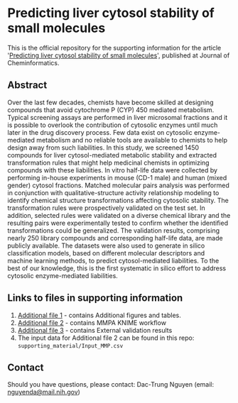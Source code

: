 # Predicting liver cytosol stability of small molecules

This is the official repository for the supporting information for the article '[Predicting liver cytosol stability of small molecules](https://jcheminf.biomedcentral.com/articles/10.1186/s13321-020-00426-7)', published at Journal of Cheminformatics.

## Abstract

Over the last few decades, chemists have become skilled at designing compounds that avoid cytochrome P (CYP) 450 mediated metabolism. Typical screening assays are performed in liver microsomal fractions and it is possible to overlook the contribution of cytosolic enzymes until much later in the drug discovery process. Few data exist on cytosolic enzyme-mediated metabolism and no reliable tools are available to chemists to help design away from such liabilities. In this study, we screened 1450 compounds for liver cytosol-mediated metabolic stability and extracted transformation rules that might help medicinal chemists in optimizing compounds with these liabilities. In vitro half-life data were collected by performing in-house experiments in mouse (CD-1 male) and human (mixed gender) cytosol fractions. Matched molecular pairs analysis was performed in conjunction with qualitative-structure activity relationship modeling to identify chemical structure transformations affecting cytosolic stability. The transformation rules were prospectively validated on the test set. In addition, selected rules were validated on a diverse chemical library and the resulting pairs were experimentally tested to confirm whether the identified transformations could be generalized. The validation results, comprising nearly 250 library compounds and corresponding half-life data, are made publicly available. The datasets were also used to generate in silico classification models, based on different molecular descriptors and machine learning methods, to predict cytosol-mediated liabilities. To the best of our knowledge, this is the first systematic in silico effort to address cytosolic enzyme-mediated liabilities.

## Links to files in supporting information

1. [Additional file 1](https://static-content.springer.com/esm/art%3A10.1186%2Fs13321-020-00426-7/MediaObjects/13321_2020_426_MOESM1_ESM.docx) - contains Additional figures and tables.
2. [Additional file 2](https://static-content.springer.com/esm/art%3A10.1186%2Fs13321-020-00426-7/MediaObjects/13321_2020_426_MOESM2_ESM.knwf) - contains MMPA KNIME workflow
3. [Additional file 3](https://static-content.springer.com/esm/art%3A10.1186%2Fs13321-020-00426-7/MediaObjects/13321_2020_426_MOESM3_ESM.xls) - contains External validation results
4. The input data for Additional file 2 can be found in this repo: `supporting_material/Input_MMP.csv`

## Contact

Should you have questions, please contact: Dac-Trung Nguyen (email: nguyenda@mail.nih.gov)